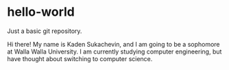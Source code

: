 # hello-world

Just a basic git repository.

Hi there! My name is Kaden Sukachevin, and I am going to be a sophomore at Walla Walla University. I am currently studying computer engineering, but have thought about switching to computer science. 
